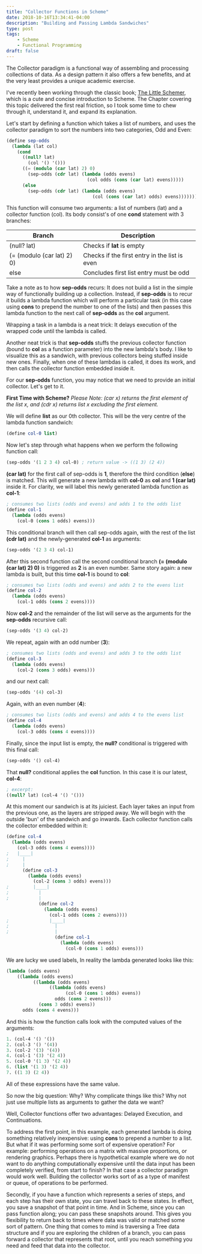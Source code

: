 ```yaml
---
title: "Collector Functions in Scheme"
date: 2018-10-16T13:34:41-04:00
description: "Building and Passing Lambda Sandwiches"
type: post
tags:
    - Scheme
    - Functional Programming
draft: false
---
```


The Collector paradigm is a functional way of assembling and processing collections of data. As a design pattern it also offers a few benefits, and at the very least provides a unique academic exercise.

I've recently been working through the classic book; [The Little Schemer](https://www.goodreads.com/book/show/548914.The_Little_Schemer), which is a cute and concise introduction to Scheme. The Chapter covering this topic delivered the first real friction, so I took some time to chew through it, understand it, and expand its explanation.

Let's start by defining a function which takes a list of numbers, and uses the collector paradigm to sort the numbers into two categories, Odd and Even:

``` scheme
(define sep-odds
  (lambda (lat col)
    (cond
      ((null? lat)
        (col '() '()))
      ((= (modulo (car lat) 2) 0)
        (sep-odds (cdr lat) (lambda (odds evens)
                              (col odds (cons (car lat) evens)))))
      (else
        (sep-odds (cdr lat) (lambda (odds evens)
                                (col (cons (car lat) odds) evens)))))))
```

This function will consume two arguments: a list of numbers (lat) and a collector function (col). Its body consist's of one **cond** statement with 3 branches:

Branch                       | Description
----------                   |------
(null? lat)                  | Checks if **lat** is empty
(= (modulo (car lat) 2) 0)   | Checks if the first entry in the list is even
else                         | Concludes first list entry must be odd


Take a note as to how **sep-odds** recurs: It does not build a list in the simple way of functionally building up a collection. Instead, if **sep-odds** is to recur it builds a lambda function which will perform a particular task (in this case using **cons** to prepend the number to one of the lists) and then passes this lambda function to the next call of **sep-odds** as the **col** argument.

Wrapping a task in a lambda is a neat trick: It delays execution of the wrapped code until the lambda is called.

Another neat trick is that **sep-odds** stuffs the previous collector function (bound to **col** as a function parameter) into the new lambda's body. I like to visualize this as a sandwich, with previous collectors being stuffed inside new ones. Finally, when one of these lambdas is called, it does its work, and then calls the collector function embedded inside it.

For our **sep-odds** function, you may notice that we need to provide an initial collector. Let's get to it.

**First Time with Scheme?** *Please Note: (car x) returns the first element of the list x, and (cdr x) returns list x excluding the first element.*

We will define **list** as our 0th collector. This will be the very centre of the lambda function sandwich:

``` scheme
(define col-0 list)
```

Now let's step through what happens when we perform the following function call:

``` scheme
(sep-odds '(1 2 3 4) col-0) ; return value -> ((1 3) (2 4))
```

**(car lat)** for the first call of sep-odds is **1**, therefore the third condition (**else**) is matched. This will generate a new lambda with **col-0** as **col** and **1 (car lat)** inside it. For clarity, we will label this newly generated lambda function as **col-1**:

``` scheme
; consumes two lists (odds and evens) and adds 1 to the odds list
(define col-1
  (lambda (odds evens)
    (col-0 (cons 1 odds) evens)))
```

This conditional branch will then call sep-odds again, with the rest of the list **(cdr lat)** and the newly-generated **col-1** as arguments:

``` scheme
(sep-odds '(2 3 4) col-1)
```

After this second function call the second conditional branch **(= (modulo (car lat) 2) 0)** is triggered as **2** is an even number. Same story again: a new lambda is built, but this time **col-1** is bound to **col**:

``` scheme
; consumes two lists (odds and evens) and adds 2 to the evens list
(define col-2
  (lambda (odds evens)
    (col-1 odds (cons 2 evens))))
```

Now **col-2** and the remainder of the list will serve as the arguments for the **sep-odds** recursive call:

``` scheme
(sep-odds '(3 4) col-2)
```

We repeat, again with an odd number (**3**):

``` scheme
; consumes two lists (odds and evens) and adds 3 to the odds list
(define col-3
  (lambda (odds evens)
    (col-2 (cons 3 odds) evens)))
```

and our next call:

``` scheme
(sep-odds '(4) col-3)
```

Again, with an even number (**4**):

``` scheme
; consumes two lists (odds and evens) and adds 4 to the evens list
(define col-4
  (lambda (odds evens)
    (col-3 odds (cons 4 evens))))
```

Finally, since the input list is empty, the **null?** conditional is triggered with this final call:

``` scheme
(sep-odds '() col-4)
```

That **null?** conditional applies the **col** function. In this case it is our latest, **col-4**:

``` scheme
; excerpt:
((null? lat) (col-4 '() '()))
```

At this moment our sandwich is at its juiciest. Each layer takes an input from the previous one, as the layers are stripped away. We will begin with the outside 'bun' of the sandwich and go inwards. Each collector function calls the collector embedded within it:

``` scheme
(define col-4
  (lambda (odds evens)
    (col-3 odds (cons 4 evens))))
;   |____|
;     |
;     |
      (define col-3
        (lambda (odds evens)
          (col-2 (cons 3 odds) evens)))
;         |____|
;           |
;           |
            (define col-2
              (lambda (odds evens)
                (col-1 odds (cons 2 evens))))
;               |____|
;                 |
;                 |
                  (define col-1
                    (lambda (odds evens)
                      (col-0 (cons 1 odds) evens)))

```

We are lucky we used labels, In reality the lambda generated looks like this:

``` scheme
(lambda (odds evens)
    ((lambda (odds evens)
          ((lambda (odds evens)
                ((lambda (odds evens)
                      (col-0 (cons 1 odds) evens))
                  odds (cons 2 evens)))
            (cons 3 odds) evens))
      odds (cons 4 evens)))
```


And this is how the function calls look with the computed values of the arguments:

``` scheme
1. (col-4 '() '())
2. (col-3 '() '(4))
3. (col-2 '(3) '(4))
4. (col-1 '(3) '(2 4))
5. (col-0 '(1 3) '(2 4))
6. (list '(1 3) '(2 4))
7. ((1 3) (2 4))
```

All of these expressions have the same value.

So now the big question: Why? Why complicate things like this? Why not just use multiple lists as arguments to gather the data we want?

Well, Collector functions offer two advantages: Delayed Execution, and Continuations.

To address the first point, in this example, each generated lambda is doing something relatively inexpensive: using **cons** to prepend a number to a list. But what if it was performing some sort of expensive operation? For example: performing operations on a matrix with massive proportions, or rendering graphics. Perhaps there is hypothetical example where we do not want to do anything computationally expensive until the data input has been completely verified, from start to finish? In that case a collector paradigm would work well. Building the collector works sort of as a type of manifest or queue, of operations to be performed.

Secondly, if you have a function which represents a series of steps, and each step has their own state, you can travel back to these states. In effect, you save a snapshot of that point in time. And in Scheme, since you can pass function along; you can pass these snapshots around. This gives you flexibility to return back to times where data was valid or matched some sort of pattern. One thing that comes to mind is traversing a Tree data structure and if you are exploring the children of a branch, you can pass forward a collector that represents that root, until you reach something you need and feed that data into the collector.
